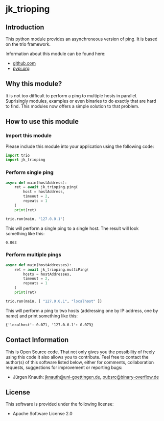 jk_trioping
==========

Introduction
------------

This python module provides an asynchroneous version of ping. It is based on the trio framework.

Information about this module can be found here:

* [github.com](https://github.com/jkpubsrc/python-module-jk-trioping)
* [pypi.org](https://pypi.org/project/jk-trioping/)

Why this module?
----------------

It is not too difficult to perform a ping to multiple hosts in parallel. Suprisingly modules, examples or even binaries to do exactly that are hard to find. This modules now offers a simple solution to that problem.

How to use this module
----------------------

### Import this module

Please include this module into your application using the following code:

```python
import trio
import jk_trioping
```

### Perform single ping

```python
async def main(hostAddress):
	ret = await jk_trioping.ping(
		host = hostAddress,
		timeout = 2,
		repeats = 1
	)
	print(ret)

trio.run(main, "127.0.0.1")
```

This will perform a single ping to a single host. The result will look something like this:

```
0.063
```

### Perform multiple pings

```python
async def main(hostAddresses):
	ret = await jk_trioping.multiPing(
		hosts = hostAddresses,
		timeout = 2,
		repeats = 1
	)
	print(ret)

trio.run(main, [ "127.0.0.1", "localhost" ])
```

This will perform a ping to two hosts (addressing one by IP address, one by name) and print something like this:

```
{'localhost': 0.071, '127.0.0.1': 0.073}
```

Contact Information
-------------------

This is Open Source code. That not only gives you the possibility of freely using this code it also
allows you to contribute. Feel free to contact the author(s) of this software listed below, either
for comments, collaboration requests, suggestions for improvement or reporting bugs:

* Jürgen Knauth: jknauth@uni-goettingen.de, pubsrc@binary-overflow.de

License
-------

This software is provided under the following license:

* Apache Software License 2.0



